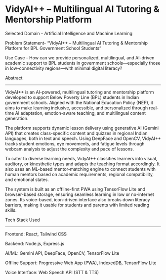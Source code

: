 # VidyAI++ – Multilingual AI Tutoring & Mentorship Platform
Selected Domain  - Artificial Intelligence and Machine Learning

Problem Statement- “VidyAI++ – Multilingual AI Tutoring & Mentorship Platform for BPL Government School Students”

Use Case         - How can we provide personalized, multilingual, and AI-driven academic support to BPL students in government schools—especially those in low-connectivity regions—with minimal digital literacy?

Abstract
***************
VidyAI++ is an AI-powered, multilingual tutoring and mentorship platform developed to support Below Poverty Line (BPL) students in Indian government schools. Aligned with the National Education Policy (NEP), it aims to make learning inclusive, accessible, and personalized through real-time AI adaptation, emotion-aware teaching, and multilingual content generation.

The platform supports dynamic lesson delivery using generative AI (Gemini API) that creates class-specific content and quizzes in regional Indian languages, both in text and speech. Using DeepFace and OpenCV, VidyAI++ tracks student emotions, eye movements, and fatigue levels through webcam analysis to adjust the complexity and pace of lessons.

To cater to diverse learning needs, VidyAI++ classifies learners into visual, auditory, or kinesthetic types and adapts the teaching format accordingly. It also uses an ML-based mentor-matching engine to connect students with human mentors based on academic requirements, regional compatibility, and emotional states.

The system is built as an offline-first PWA using TensorFlow Lite and browser-based storage, ensuring seamless learning in low or no-internet zones. Its voice-based, icon-driven interface also breaks down literacy barriers, making it usable for students and parents with limited reading skills.

Tech Stack Used
*****************
Frontend: React, Tailwind CSS

Backend: Node.js, Express.js

AI/ML: Gemini API, DeepFace, OpenCV, TensorFlow Lite

Offline Support: Progressive Web App (PWA), IndexedDB, TensorFlow Lite

Voice Interface: Web Speech API (STT & TTS)
